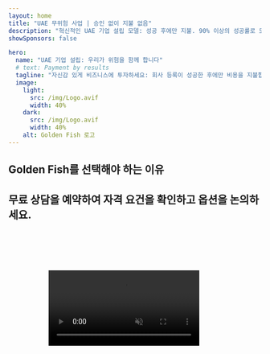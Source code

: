 ```yaml
---
layout: home
title: "UAE 무위험 사업 | 승인 없이 지불 없음"
description: "혁신적인 UAE 기업 설립 모델: 성공 후에만 지불. 90% 이상의 성공률로 모든 단계에서 전문가 지도."
showSponsors: false

hero:
  name: "UAE 기업 설립: 우리가 위험을 함께 합니다"
  # text: Payment by results
  tagline: "자신감 있게 비즈니스에 투자하세요: 회사 등록이 성공한 후에만 비용을 지불합니다. <span class='hl'>귀하의 성공이 우리의 유일한 목표입니다</span>."
  image:
    light:
      src: /img/Logo.avif
      width: 40%
    dark:
      src: /img/Logo.avif
      width: 40%
    alt: Golden Fish 로고
---
```


<FeatureBlock :card="{
  title: '귀하의 이점 — 우리의 책임',
  details: 'UAE는 우호적인 비즈니스 환경을 찾는 국제 기업가와 투자자들에게 많은 이점을 제공합니다. \n\n* 낮은 세율: 법인세 9%와 부가가치세 5%만 있으며 개인소득세는 없음\n* 100% 외국인 소유: 현지 파트너 없이 회사를 완전히 통제\n* 환율 통제 없음: 제한 없는 이익 송금과 환전\n\n[전체 목록 보기](/uae-business/company-registration/benefits-problems#benefits-of-doing-business-in-the-uae)',
  link: '/uae-business/company-registration/benefits-problems#benefits-of-doing-business-in-the-uae',
  src: {
    light: '/img/iStock-2051326997.avif',
    dark: '/img/iStock-1448478309.jpg',
    width: '100%'
  },
  inversion: false
}" />

<FeatureBlock :card="{
  title: '함께 해결하는 과제들',
  details: 'UAE는 많은 이점을 제공하지만, 기업들은 사업 설립 시 잠재적인 과제들을 인식해야 합니다. \n\n* 복잡한 규제 환경: 에미리트와 Free Zone 간의 서로 다른 규정\n* 경제적 실체 요건: 특정 활동에 필요한 현지 직원과 물리적 사무실 공간\n* 높은 초기 비용: 등록비, 문서 작업, 필수 사무실 임대\n\n[전체 목록 보기](/uae-business/company-registration/benefits-problems#disadvantages-of-doing-business-in-the-uae)',
  link: '/uae-business/company-registration/benefits-problems#disadvantages-of-doing-business-in-the-uae',
  src: {
      light: '/img/iStock-1299393716.avif',
      dark: '/img/iStock-2149731304.avif',
    width: '100%'
  },
  inversion: true
}" />

<FeatureBlock :card="{
  title: '완벽한 지원: 단계별 동행',
  details: '**Free Zone, Offshore, Mainland, Branch** 기업 설립을 위한 완벽한 가이드. \n\n* Free Zone과 Mainland에서 100% 외국인 소유 가능\n* 낮은 세율 - 법인세 9%만\n* 환율 통제 없음 - 쉬운 자본 송금\n\n[자세히 알아보기](/uae-business/company-registration/overview)',
  link: '/uae-business/company-registration/overview',
  src: {
    light: '/video/iStock-1204982076.mp4',
    dark: '/video/iStock-1269162753.mp4',
    width: '100%'
  },
  inversion: false
}" />

<FeatureCards :features="[
  {
    title: '은행 계좌 개설',
    details: 'UAE의 신뢰할 수 있는 은행들과 함께 비즈니스 또는 개인 **은행 계좌**를 쉽게 개설하세요.',
    items: [
      '정부 승인을 위한 종합 PRO 서비스',
      '완벽한 뱅킹 패키지 설정',
      '96% 성공률'
    ],
    linkText: '자세히 알아보기',
    link: '/uae-business/offer/banking/',
    icon: {
      light: '/img/iStock-2153786564.avif',
      dark: '/img/iStock-2166793628.avif',
      alt: '뱅킹 서비스'
    }
  },
  {
    title: 'Golden Visa 및 거주권',
    details: '원활한 신청 절차로 장기 거주를 위한 UAE **Golden Visa**를 취득하세요.',
    items: [
      '**6개월마다 UAE 입국 불필요**',
      '자격 조건 유지 시 10년 유효 및 갱신 옵션',
      '92% 성공률'
    ],
    linkText: '자세히 알아보기',
    link: '/uae-business/offer/golden-visa/',
    icon: {
      light: '/img/iStock-1312241253.avif',
      dark: '/img/ILONMASKID.webp',
      alt: '비자 서비스'
    }
  },
  {
    title: '더 많은 기업 서비스 살펴보기',
    details: '',
    items: [],
    linkText: '자세히 알아보기',
    link: '/uae-business/company-registration/insights/incorporation-steps',
    icon: {
      light: '/img/iStock-473502112.avif',
      dark: '/img/iStock-1160827423.avif',
      alt: '추가 서비스'
    }
  }
]" />

## Golden Fish를 선택해야 하는 이유

<BenefitsList :features="[
  {
    icon: '🏢',
    title: 'UAE 현지 전문성',
    text: '두바이의 전담 전문가들이 전 과정에 걸쳐 전문적인 안내를 제공합니다.'
  },
  {
    icon: '📊',
    title: '입증된 성공률',
    text: '프리미엄 처리를 통해 발급된 수백 건의 비자, 은행 계좌, 회사 등록에서 90% 이상의 승인률을 기록했습니다.'
  },
  {
    icon: '💸',
    title: '**성공 기반 수수료**',
    text: '[승인 후에만 지불](/uae-business/benefits/success-based-fees). 숨겨진 비용 없는 완벽한 투명성.'
  },
]" />

## 무료 상담을 예약하여 자격 요건을 확인하고 옵션을 논의하세요.

<video  autoplay muted playsinline style="padding: 80px" >
  <source src="/img/iStock-2185906461.mp4" type="video/mp4">
</video>

<ContactFormModal 
  formName="Golden Visa [offer]" 
  buttonText="무료 상담 받기" 
  categoryLabel="필요한 지원 수준: *" 
  categoryPlaceholderText="지원 수준을 선택하세요"
  messageLabel="상담 준비를 위해 도움이 되는 정보 (권장사항)"
  messagePlaceholderText="선호 사항, 가족 구성원, 일정 또는 특별한 문의 사항에 대해 알려주세요"
  :services="[
  '기본 — 필수 서류와 상담만 제공',
  '스탠다드 — 주요 단계에 대한 완전한 문서화 및 안내',
  '종합 — 최소한의 고객 참여로 전체 프로세스 관리',
  '맞춤형 — 특정 세부사항 및 특별 요구사항 논의 필요',
  ]"/>

<!-- <ImageGrid :images="[
  { src: '/img/ILONMASKID.webp', href: './immigration.md', alt: 'UAE 이민' },
  { src: '/img/ILONMASKID.webp', href: './immigration.md', alt: 'UAE 이민' },
]"/> -->